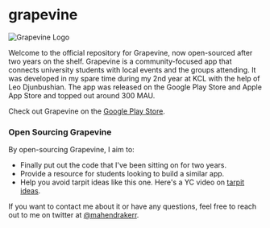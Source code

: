 # grapevine

<!-- https://play-lh.googleusercontent.com/Y48Tyb9rwXyiGvtIsvQQXS1o_7lhuJfiYA1pzMfXT6v2T6tK8N2Ge59RdFJSMcgO66E=w480-h960-rw -->

![Grapevine Logo](https://play-lh.googleusercontent.com/Y48Tyb9rwXyiGvtIsvQQXS1o_7lhuJfiYA1pzMfXT6v2T6tK8N2Ge59RdFJSMcgO66E=w480-h960-rw)

Welcome to the official repository for Grapevine, now open-sourced after two years on the shelf. Grapevine is a community-focused app that connects university students with local events and the groups attending. It was developed in my spare time during my 2nd year at KCL with the help of Leo Djunbushian. The app was released on the Google Play Store and Apple App Store and topped out around 300 MAU.

Check out Grapevine on the [Google Play Store](https://play.google.com/store/apps/details?id=uk.co.grapevineapp.grapevine&hl=en&gl=US).

### Open Sourcing Grapevine

By open-sourcing Grapevine, I aim to:

- Finally put out the code that I've been sitting on for two years.
- Provide a resource for students looking to build a similar app.
- Help you avoid tarpit ideas like this one. Here's a YC video on [tarpit ideas](https://www.youtube.com/watch?v=GMIawSAygO4).

If you want to contact me about it or have any questions, feel free to reach out to me on twitter at [@mahendrakerr](https://twitter.com/mahendrakerr).

